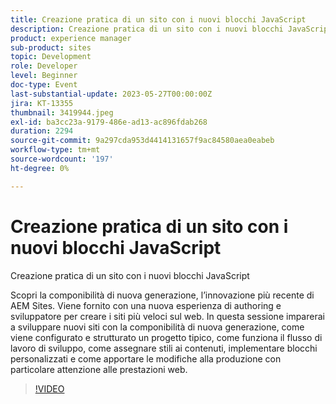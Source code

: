 ```yaml
---
title: Creazione pratica di un sito con i nuovi blocchi JavaScript
description: Creazione pratica di un sito con i nuovi blocchi JavaScriptScopri la componibilità di nuova generazione, l’ultima innovazione di AEM Sites. Viene fornito con una nuova esperienza di authoring e sviluppatore per creare i siti più veloci sul web. In questa sessione imparerai a sviluppare nuovi siti con la componibilità di nuova generazione, come viene configurato e strutturato un progetto tipico, come funziona il flusso di lavoro di sviluppo, come assegnare stili ai contenuti, implementare blocchi personalizzati e come apportare le modifiche alla produzione con particolare attenzione alle prestazioni web.
product: experience manager
sub-product: sites
topic: Development
role: Developer
level: Beginner
doc-type: Event
last-substantial-update: 2023-05-27T00:00:00Z
jira: KT-13355
thumbnail: 3419944.jpeg
exl-id: ba3cc23a-9179-486e-ad13-ac896fdab268
duration: 2294
source-git-commit: 9a297cda953d4414131657f9ac84580aea0eabeb
workflow-type: tm+mt
source-wordcount: '197'
ht-degree: 0%

---
```


# Creazione pratica di un sito con i nuovi blocchi JavaScript

Creazione pratica di un sito con i nuovi blocchi JavaScript

Scopri la componibilità di nuova generazione, l’innovazione più recente di AEM Sites. Viene fornito con una nuova esperienza di authoring e sviluppatore per creare i siti più veloci sul web. In questa sessione imparerai a sviluppare nuovi siti con la componibilità di nuova generazione, come viene configurato e strutturato un progetto tipico, come funziona il flusso di lavoro di sviluppo, come assegnare stili ai contenuti, implementare blocchi personalizzati e come apportare le modifiche alla produzione con particolare attenzione alle prestazioni web.

>[!VIDEO](https://video.tv.adobe.com/v/3419944/?learn=on)
